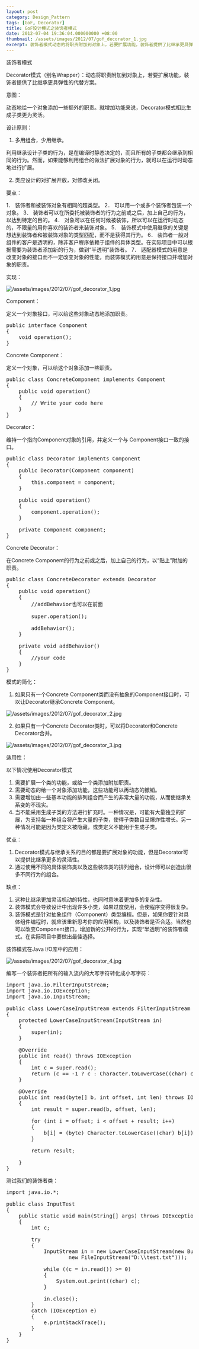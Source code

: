 ```yaml
---
layout: post
category: Design_Pattern
tags: [GoF, Decorator]
title: GoF设计模式之装饰者模式
date: 2012-07-04 19:36:04.000000000 +08:00
thumbnail: /assets/images/2012/07/gof_decorator_1.jpg
excerpt: 装饰者模式动态的将职责附加到对象上，若要扩展功能，装饰者提供了比继承更具弹性的代替方案。
---
```

装饰者模式

Decorator模式（别名Wrapper）：动态将职责附加到对象上，若要扩展功能，装饰者提供了比继承更具弹性的代替方案。

意图：

动态地给一个对象添加一些额外的职责。就增加功能来说，Decorator模式相比生成子类更为灵活。

设计原则：

1. 多用组合，少用继承。

利用继承设计子类的行为，是在编译时静态决定的，而且所有的子类都会继承到相同的行为。然而，如果能够利用组合的做法扩展对象的行为，就可以在运行时动态地进行扩展。

2. 类应设计的对扩展开放，对修改关闭。

要点：

1． 装饰者和被装饰对象有相同的超类型。
2． 可以用一个或多个装饰者包装一个对象。
3． 装饰者可以在所委托被装饰者的行为之前或之后，加上自己的行为，以达到特定的目的。
4． 对象可以在任何时候被装饰，所以可以在运行时动态的，不限量的用你喜欢的装饰者来装饰对象。
5． 装饰模式中使用继承的关键是想达到装饰者和被装饰对象的类型匹配，而不是获得其行为。
6． 装饰者一般对组件的客户是透明的，除非客户程序依赖于组件的具体类型。在实际项目中可以根据需要为装饰者添加新的行为，做到“半透明”装饰者。
7． 适配器模式的用意是改变对象的接口而不一定改变对象的性能，而装饰模式的用意是保持接口并增加对象的职责。

实现：

![/assets/images/2012/07/gof_decorator_1.jpg](/assets/images/2012/07/gof_decorator_1.jpg)

Component：

定义一个对象接口，可以给这些对象动态地添加职责。

<pre>public interface Component
{
	void operation();
}</pre>

Concrete Component：

定义一个对象，可以给这个对象添加一些职责。

<pre>public class ConcreteComponent implements Component
{
	public void operation()
	{
		// Write your code here
	}
}</pre>

Decorator：

维持一个指向Component对象的引用，并定义一个与 Component接口一致的接口。

<pre>public class Decorator implements Component
{
	public Decorator(Component component)
	{
		this.component = component;
	}

	public void operation()
	{
		component.operation();
	}

	private Component component;
}</pre>

Concrete Decorator：

在Concrete Component的行为之前或之后，加上自己的行为，以“贴上”附加的职责。

<pre>public class ConcreteDecorator extends Decorator
{
	public void operation()
	{
		//addBehavior也可以在前面

		super.operation();

		addBehavior();
	}

	private void addBehavior()
	{
		//your code
	}
}</pre>

模式的简化：

1. 如果只有一个Concrete Component类而没有抽象的Component接口时，可以让Decorator继承Concrete Component。

![/assets/images/2012/07/gof_decorator_2.jpg](/assets/images/2012/07/gof_decorator_2.jpg)

2. 如果只有一个Concrete Decorator类时，可以将Decorator和Concrete Decorator合并。

![/assets/images/2012/07/gof_decorator_3.jpg](/assets/images/2012/07/gof_decorator_3.jpg)

适用性：

以下情况使用Decorator模式

1. 需要扩展一个类的功能，或给一个类添加附加职责。
2. 需要动态的给一个对象添加功能，这些功能可以再动态的撤销。
3. 需要增加由一些基本功能的排列组合而产生的非常大量的功能，从而使继承关系变的不现实。
4. 当不能采用生成子类的方法进行扩充时。一种情况是，可能有大量独立的扩展，为支持每一种组合将产生大量的子类，使得子类数目呈爆炸性增长。另一种情况可能是因为类定义被隐藏，或类定义不能用于生成子类。

优点：

1. Decorator模式与继承关系的目的都是要扩展对象的功能，但是Decorator可以提供比继承更多的灵活性。
2. 通过使用不同的具体装饰类以及这些装饰类的排列组合，设计师可以创造出很多不同行为的组合。

缺点：

1. 这种比继承更加灵活机动的特性，也同时意味着更加多的复杂性。
2. 装饰模式会导致设计中出现许多小类，如果过度使用，会使程序变得很复杂。
3. 装饰模式是针对抽象组件（Component）类型编程。但是，如果你要针对具体组件编程时，就应该重新思考你的应用架构，以及装饰者是否合适。当然也可以改变Component接口，增加新的公开的行为，实现“半透明”的装饰者模式。在实际项目中要做出最佳选择。

装饰模式在Java I/O库中的应用：

![/assets/images/2012/07/gof_decorator_4.jpg](/assets/images/2012/07/gof_decorator_4.jpg)

编写一个装饰者把所有的输入流内的大写字符转化成小写字符：

<pre>import java.io.FilterInputStream;
import java.io.IOException;
import java.io.InputStream;

public class LowerCaseInputStream extends FilterInputStream
{
	protected LowerCaseInputStream(InputStream in)
	{
		super(in);
	}

	@Override
	public int read() throws IOException
	{
		int c = super.read();
		return (c == -1 ? c : Character.toLowerCase((char) c));
	}

	@Override
	public int read(byte[] b, int offset, int len) throws IOException
	{
		int result = super.read(b, offset, len);

		for (int i = offset; i &lt; offset + result; i++)
		{
			b[i] = (byte) Character.toLowerCase((char) b[i]);
		}

		return result;

	}
}</pre>

测试我们的装饰者类：

<pre>import java.io.*;

public class InputTest
{
	public static void main(String[] args) throws IOException
	{
		int c;

		try
		{
			InputStream in = new LowerCaseInputStream(new BufferedInputStream(
					new FileInputStream("D:\\test.txt")));

			while ((c = in.read()) &gt;= 0)
			{
				System.out.print((char) c);
			}

			in.close();
		}
		catch (IOException e)
		{
			e.printStackTrace();
		}
	}
}</pre>